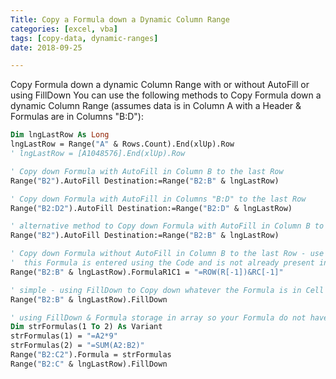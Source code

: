 ```yaml
---
Title: Copy a Formula down a Dynamic Column Range
categories: [excel, vba]
tags: [copy-data, dynamic-ranges]
date: 2018-09-25

---
```


Copy Formula down a dynamic Column Range with or without AutoFill or using FillDown
You can use the following methods to Copy Formula down a dynamic Column Range (assumes data is in Column A with a Header & Formulas are in Columns "B:D"):

```vb
Dim lngLastRow As Long
lngLastRow = Range("A" & Rows.Count).End(xlUp).Row
' lngLastRow = [A1048576].End(xlUp).Row

' Copy down Formula with AutoFill in Column B to the last Row
Range("B2").AutoFill Destination:=Range("B2:B" & lngLastRow)

' Copy down Formula with AutoFill in Columns "B:D" to the last Row
Range("B2:D2").AutoFill Destination:=Range("B2:D" & lngLastRow)

' alternative method to Copy down Formula with AutoFill in Column B to the last Row
Range("B2").AutoFill Destination:=Range("B2:B" & lngLastRow)

' Copy down Formula without AutoFill in Column B to the last Row - use the Macro Recorder to get the R1C1 Formula
'  this Formula is entered using the Code and is not already present in the Cell
Range("B2:B" & lngLastRow).FormulaR1C1 = "=ROW(R[-1])&RC[-1]"

' simple - using FillDown to Copy down whatever the Formula is in Cell "B2" down the Column Range
Range("B2:B" & lngLastRow).FillDown

' using FillDown & Formula storage in array so your Formula do not have to be present in the Cells
Dim strFormulas(1 To 2) As Variant
strFormulas(1) = "=A2*9"
strFormulas(2) = "=SUM(A2:B2)"
Range("B2:C2").Formula = strFormulas
Range("B2:C" & lngLastRow).FillDown
```
